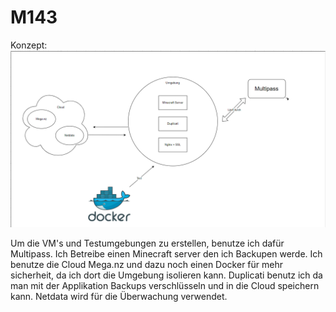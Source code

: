 # M143
Konzept:
![Alt text](image.png)

Um die VM's und Testumgebungen zu erstellen, benutze ich dafür Multipass. Ich Betreibe einen Minecraft server den ich Backupen werde. Ich benutze die Cloud Mega.nz und dazu noch einen Docker für mehr sicherheit, da ich dort die Umgebung isolieren kann. Duplicati benutz ich da man mit der Applikation Backups verschlüsseln und in die Cloud speichern kann. Netdata wird für die Überwachung verwendet.